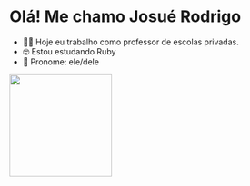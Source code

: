 # Olá! Me chamo Josué Rodrigo

- 👨‍🏫 Hoje eu trabalho como professor de escolas privadas.
- 🤓 Estou estudando Ruby
- 👦 Pronome: ele/dele

<div>
<a href='https://github.com/Josuerodrigojr'>
<img height='180em' src='https://github-readme-stats.vercel.app/api?username=Josuerodrigojranuraghazra&count_private=true'>

</div> 
